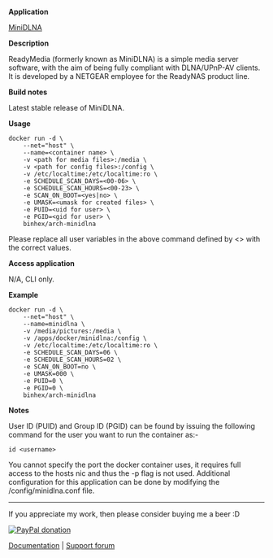 **Application**

[MiniDLNA](http://minidlna.sourceforge.net/)

**Description**

ReadyMedia (formerly known as MiniDLNA) is a simple media server software, with the aim of being fully compliant with DLNA/UPnP-AV clients. It is developed by a NETGEAR employee for the ReadyNAS product line.

**Build notes**

Latest stable release of MiniDLNA.

**Usage**
```
docker run -d \
    --net="host" \
    --name=<container name> \
    -v <path for media files>:/media \
    -v <path for config files>:/config \
    -v /etc/localtime:/etc/localtime:ro \
    -e SCHEDULE_SCAN_DAYS=<00-06> \
    -e SCHEDULE_SCAN_HOURS=<00-23> \
    -e SCAN_ON_BOOT=<yes|no> \
    -e UMASK=<umask for created files> \
    -e PUID=<uid for user> \
    -e PGID=<gid for user> \
    binhex/arch-minidlna
```

Please replace all user variables in the above command defined by <> with the correct values.

**Access application**

N/A, CLI only.

**Example**
```
docker run -d \
    --net="host" \
    --name=minidlna \
    -v /media/pictures:/media \
    -v /apps/docker/minidlna:/config \
    -v /etc/localtime:/etc/localtime:ro \
    -e SCHEDULE_SCAN_DAYS=06 \
    -e SCHEDULE_SCAN_HOURS=02 \
    -e SCAN_ON_BOOT=no \
    -e UMASK=000 \
    -e PUID=0 \
    -e PGID=0 \
    binhex/arch-minidlna
```

**Notes**

User ID (PUID) and Group ID (PGID) can be found by issuing the following command for the user you want to run the container as:-

```
id <username>
```

You cannot specify the port the docker container uses, it requires full access to the hosts nic and thus the -p flag is not used. Additional configuration for this application can be done by modifying the /config/minidlna.conf file.
___
If you appreciate my work, then please consider buying me a beer  :D

[![PayPal donation](https://www.paypal.com/en_US/i/btn/btn_donate_SM.gif)](https://www.paypal.com/cgi-bin/webscr?cmd=_s-xclick&hosted_button_id=MM5E27UX6AUU4)

[Documentation](https://github.com/binhex/documentation) | [Support forum](http://lime-technology.com/forum/index.php?topic=45841.0)